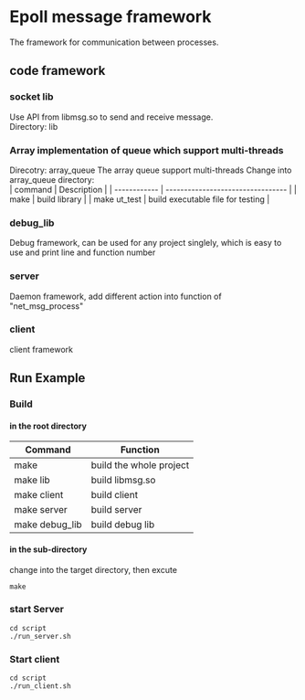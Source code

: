 # Epoll message framework 

The framework for communication between processes.

## code framework
### socket lib  
Use API from libmsg.so to send and receive message.  
Directory: lib

### Array implementation of queue which support multi-threads
Direcotry: array_queue
The array queue support multi-threads
Change into array_queue directory:  
| command      | Description                       |
| ------------ | --------------------------------- |
| make 	  	   | build library                     |
| make ut_test | build executable file for testing |

### debug_lib
Debug framework, can be used for any project singlely, which is easy to use and  print line and function number

### server 
Daemon framework, add different action into function of "net_msg_process"

### client
client framework

## Run Example 

### Build  
#### in the root directory

| Command        | Function                |
| -------------- | ----------------------- |
| make           | build the whole project |
| make lib       | build libmsg.so         |
| make client    | build client	           |
| make server    | build server            |
| make debug_lib | build debug lib 		   |

#### in the sub-directory
change into the target directory, then excute

`
make
`

### start Server

	cd script   
	./run_server.sh


### Start client

	cd script   
	./run_client.sh
